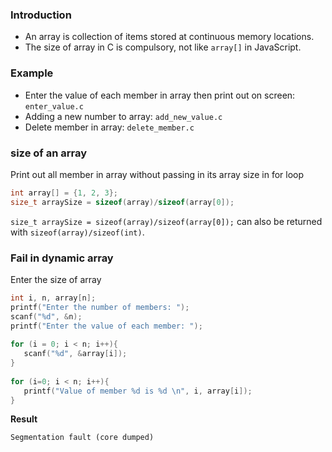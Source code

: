 ### Introduction

* An array is collection of items stored at continuous memory locations.
* The size of array in C is compulsory, not like ``array[]`` in JavaScript.

### Example

* Enter the value of each member in array then print out on screen: ``enter_value.c``
* Adding a new number to array: ``add_new_value.c``
* Delete member in array: ``delete_member.c``

### size of an array

Print out all member in array without passing in its array size in for loop

```c
int array[] = {1, 2, 3};
size_t arraySize = sizeof(array)/sizeof(array[0]);
```

``size_t arraySize = sizeof(array)/sizeof(array[0]);`` can also be returned with ``sizeof(array)/sizeof(int)``.

### Fail in dynamic array

Enter the size of array

```c
int i, n, array[n];
printf("Enter the number of members: ");
scanf("%d", &n);
printf("Enter the value of each member: ");
	
for (i = 0; i < n; i++){
   scanf("%d", &array[i]);
}
 
for (i=0; i < n; i++){
   printf("Value of member %d is %d \n", i, array[i]);
}
```

**Result**

```
Segmentation fault (core dumped)
```